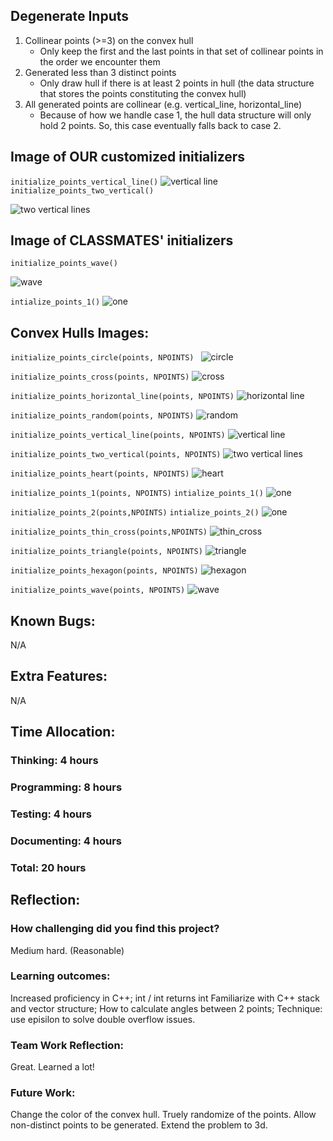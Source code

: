 ## Degenerate Inputs
1. Collinear points (>=3) on the convex hull
    - Only keep the first and the last points in that set of collinear points in the order we encounter them
2. Generated less than 3 distinct points
    - Only draw hull if there is at least 2 points in hull (the data structure that stores the points constituting the convex hull)
3. All generated points are collinear (e.g. vertical_line, horizontal_line)
    - Because of how we handle case 1, the hull data structure will only hold 2 points. So, this case eventually falls back to case 2.

## Image of OUR customized initializers
`initialize_points_vertical_line()`
![vertical line](c_vertical.png)
`initialize_points_two_vertical()`

![two vertical lines](c_two_vertical.png)

## Image of CLASSMATES' initializers
`initialize_points_wave()`

![wave](c_wave.png)

`intialize_points_1()`
![one](c_one.png)

## Convex Hulls Images:

`initialize_points_circle(points, NPOINTS) `
![circle](c_circle.png)

`initialize_points_cross(points, NPOINTS)`
![cross](c_cross.png)

`initialize_points_horizontal_line(points, NPOINTS)`
![horizontal line](c_horizontail.png)

`initialize_points_random(points, NPOINTS)`
![random](c_box.png)

`initialize_points_vertical_line(points, NPOINTS)`
![vertical line](c_vertical.png)

`initialize_points_two_vertical(points, NPOINTS)`
![two vertical lines](c_two_vertical.png)

`initialize_points_heart(points, NPOINTS)`
![heart](c_heart.png)

`initialize_points_1(points, NPOINTS)`
`intialize_points_1()`
![one](c_one.png)

`initialize_points_2(points,NPOINTS)`
`intialize_points_2()`
![one](c_two.png)

`initialize_points_thin_cross(points,NPOINTS)`
![thin_cross](c_thin_cross.png)

`initialize_points_triangle(points, NPOINTS)`
![triangle](c_triangle.png)

`initialize_points_hexagon(points, NPOINTS)`
![hexagon](c_hexagon.png)

`initialize_points_wave(points, NPOINTS)`
![wave](c_wave.png)

## Known Bugs:
N/A

## Extra Features:
N/A 

## Time Allocation:

### Thinking: 4 hours
### Programming: 8 hours
### Testing: 4 hours
### Documenting: 4 hours
### Total: 20 hours

## Reflection:
### How challenging did you find this project? 
Medium hard. (Reasonable)

### Learning outcomes:
Increased proficiency in C++;
int / int returns int
Familiarize with C++ stack and vector structure;
How to calculate angles between 2 points;
Technique: use episilon to solve double overflow issues.

### Team Work Reflection:
Great. Learned a lot!

### Future Work:
Change the color of the convex hull.
Truely randomize of the points.
Allow non-distinct points to be generated.
Extend the problem to 3d.
